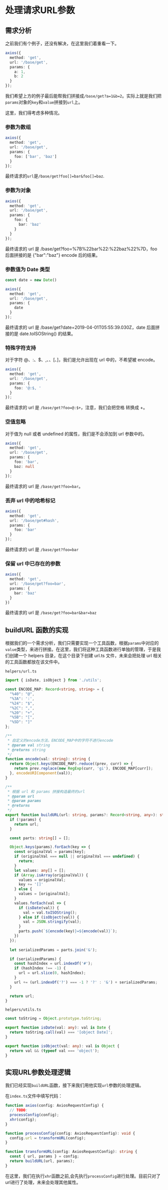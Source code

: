 # 处理请求URL参数

## 需求分析

之前我们有个例子，还没有解决，在这里我们着重看一下。

```typescript
axios({
  method: 'get',
  url: '/base/get',
  params: {
    a: 1,
    b: 2
  }
});
```

我们希望上方的例子最后能帮我们拼接成`/base/get?a=1&b=2`。实际上就是我们把`params`对象的`key`和`value`拼接到`url`上。

这里，我们得考虑多种情况。

### 参数为数组

```typescript
axios({
  method: 'get',
  url: '/base/get',
  params: {
    foo: ['bar', 'baz']
  }
});
```

最终请求的`url`是`/base/get?foo[]=bar&foo[]=baz`.

### 参数为对象

```typescript
axios({
  method: 'get',
  url: '/base/get',
  params: {
    foo: {
      bar: 'baz'
    }
  }
});
```

最终请求的 url 是 /base/get?foo=%7B%22bar%22:%22baz%22%7D，foo 后面拼接的是 {"bar":"baz"} encode 后的结果。

### 参数值为 Date 类型

```typescript
const date = new Date()

axios({
  method: 'get',
  url: '/base/get',
  params: {
    date
  }
});
```

最终请求的 url 是 /base/get?date=2019-04-01T05:55:39.030Z，date 后面拼接的是 date.toISOString() 的结果。

### 特殊字符支持

对于字符 @、:、$、,、、[、]，我们是允许出现在 url 中的，不希望被 encode。

```typescript
axios({
  method: 'get',
  url: '/base/get',
  params: {
    foo: '@:$, '
  }
});
```

最终请求的 url 是 `/base/get?foo=@:$+`，注意，我们会把空格 转换成 +。

### 空值忽略

对于值为 null 或者 undefined 的属性，我们是不会添加到 url 参数中的。

```typescript
axios({
  method: 'get',
  url: '/base/get',
  params: {
    foo: 'bar',
    baz: null
  }
});
```

最终请求的 url 是 `/base/get?foo=bar`。

### 丢弃 url 中的哈希标记
```typescript
axios({
  method: 'get',
  url: '/base/get#hash',
  params: {
    foo: 'bar'
  }
});
```

最终请求的 url 是 `/base/get?foo=bar`

### 保留 url 中已存在的参数

```typescript
axios({
  method: 'get',
  url: '/base/get?foo=bar',
  params: {
    bar: 'baz'
  }
})
```

最终请求的 url 是 `/base/get?foo=bar&bar=baz`

## buildURL 函数的实现

根据我们的一个需求分析，我们只需要实现一个工具函数，根据`params`中对应的`value`类型，来进行拼接。在这里，我们将这种工具函数进行单独的管理，于是我们创建一个 helpers 目录，在这个目录下创建 url.ts 文件，未来会把处理 url 相关的工具函数都放在该文件中。

`helpers/url.ts`

```ts
import { isDate, isObject } from './utils';

const ENCODE_MAP: Record<string, string> = {
  "%40": "@",
  "%3A": ':',
  "%24": "$",
  "%2C": ",",
  "%20": "+",
  "%5B": "[",
  "%5D": "]"
};

/**
 * 自定义的encode方法，ENCODE_MAP中的字符不进行encode
 * @param val string 
 * @returns string
 */
function encode(val: string): string {
  return Object.keys(ENCODE_MAP).reduce((prev, curr) => {
    return prev.replace(new RegExp(curr, 'gi'), ENCODE_MAP[curr]);
  }, encodeURIComponent(val));
}

/**
 * 根据 url 和 params 拼接构造最终的url
 * @param url 
 * @param params 
 * @returns 
 */
export function buildURL(url: string, params?: Record<string, any>): string {
  if (!params) {
    return url;
  }

  const parts: string[] = [];

  Object.keys(params).forEach(key => {
    const originalVal = params[key];
    if (originalVal === null || originalVal === undefined) {
      return;
    }
    let values: any[] = [];
    if (Array.isArray(originalVal)) {
      values = originalVal;
      key += '[]'
    } else {
      values = [originalVal];
    }
    values.forEach(val => {
      if (isDate(val)) {
        val = val.toISOString();
      } else if (isObject(val)) {
        val = JSON.stringify(val);
      }
      parts.push(`${encode(key)}=${encode(val)}`);
    })
  });
 
  let serializedParams = parts.join('&');

  if (serializedParams) {
    const hashIndex = url.indexOf('#');
    if (hashIndex !== -1) {
      url = url.slice(0, hashIndex);
    }
    url += (url.indexOf('?') === -1 ? '?' : '&') + serializedParams;
  }

  return url;
}
```

`helpers/utils.ts`
```typescript
const toString = Object.prototype.toString;

export function isDate(val: any): val is Date {
  return toString.call(val) === '[object Date]';
}

export function isObject(val: any): val is Object {
  return val && (typeof val === 'object');
}
```

## 实现URL参数处理逻辑

我们已经实现`buildURL`函数，接下来我们用他实现`url`参数的处理逻辑。

在`index.ts`文件中填写代码：

```typescript
function axios(config: AxiosRequestConfig) {
  // TODO:
  processConfig(config);
  xhr(config);
}

function processConfig(config: AxiosRequestConfig): void {
  config.url = transformURL(config);
}

function transformURL(config: AxiosRequestConfig): string {
  const { url, params } = config;
  return buildURL(url, params);
}
```

在这里，我们在执行`xhr`函数之前,会先执行`processConfig`进行处理。目前只对了url进行了处理，未来会处理其他属性。
